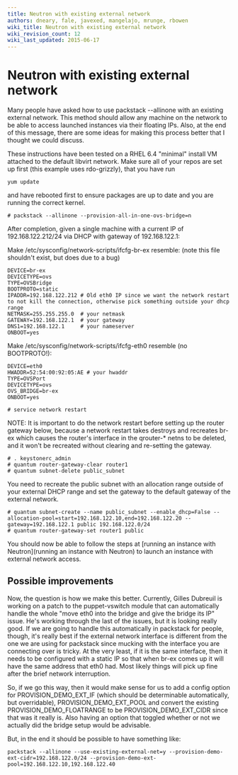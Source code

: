 ```yaml
---
title: Neutron with existing external network
authors: dneary, fale, javexed, mangelajo, mrunge, rbowen
wiki_title: Neutron with existing external network
wiki_revision_count: 12
wiki_last_updated: 2015-06-17
---
```


# Neutron with existing external network

Many people have asked how to use packstack --allinone with an existing external network. This method should allow any machine on the network to be able to access launched instances via their floating IPs. Also, at the end of this message, there are some ideas for making this process better that I thought we could discuss.

These instructions have been tested on a RHEL 6.4 "minimal" install VM attached to the default libvirt network. Make sure all of your repos are set up first (this example uses rdo-grizzly), that you have run

    yum update

and have rebooted first to ensure packages are up to date and you are running the correct kernel.

    # packstack --allinone --provision-all-in-one-ovs-bridge=n

After completion, given a single machine with a current IP of 192.168.122.212/24 via DHCP with gateway of 192.168.122.1:

Make /etc/sysconfig/network-scripts/ifcfg-br-ex resemble: (note this file shouldn't exist, but does due to a bug)

    DEVICE=br-ex
    DEVICETYPE=ovs
    TYPE=OVSBridge
    BOOTPROTO=static
    IPADDR=192.168.122.212 # Old eth0 IP since we want the network restart to not kill the connection, otherwise pick something outside your dhcp range
    NETMASK=255.255.255.0  # your netmask
    GATEWAY=192.168.122.1  # your gateway
    DNS1=192.168.122.1     # your nameserver
    ONBOOT=yes

Make /etc/sysconfig/network-scripts/ifcfg-eth0 resemble (no BOOTPROTO!):

    DEVICE=eth0
    HWADDR=52:54:00:92:05:AE # your hwaddr
    TYPE=OVSPort
    DEVICETYPE=ovs
    OVS_BRIDGE=br-ex
    ONBOOT=yes

    # service network restart

NOTE: It is important to do the network restart before setting up the router gateway below, because a network restart takes destroys and recreates br-ex which causes the router's interface in the qrouter-\* netns to be deleted, and it won't be recreated without clearing and re-setting the gateway.

    # . keystonerc_admin
    # quantum router-gateway-clear router1
    # quantum subnet-delete public_subnet

You need to recreate the public subnet with an allocation range outside of your external DHCP range and set the gateway to the default gateway of the external network.

    # quantum subnet-create --name public_subnet --enable_dhcp=False --allocation-pool=start=192.168.122.10,end=192.168.122.20 --gateway=192.168.122.1 public 192.168.122.0/24
    # quantum router-gateway-set router1 public

You should now be able to follow the steps at [running an instance with Neutron](running an instance with Neutron) to launch an instance with external network access.

## Possible improvements

Now, the question is how we make this better. Currently, Gilles Dubreuil is working on a patch to the puppet-vswitch module that can automatically handle the whole "move eth0 into the bridge and give the bridge its IP" issue. He's working through the last of the issues, but it is looking really good. If we are going to handle this automatically in packstack for people, though, it's really best if the external network interface is different from the one we are using for packstack since mucking with the interface you are connecting over is tricky. At the very least, if it is the same interface, then it needs to be configured with a static IP so that when br-ex comes up it will have the same address that eth0 had. Most likely things will pick up fine after the brief network interruption.

So, if we go this way, then it would make sense for us to add a config option for PROVISION_DEMO_EXT_IF (which should be determinable automatically, but overridable), PROVISION_DEMO_EXT_POOL and convert the existing PROVISION_DEMO_FLOATRANGE to be PROVISION_DEMO_EXT_CIDR since that was it really is. Also having an option that toggled whether or not we actually did the bridge setup would be advisable.

But, in the end it should be possible to have something like:

    packstack --allinone --use-existing-external-net=y --provision-demo-ext-cidr=192.168.122.0/24 --provision-demo-ext-pool=192.168.122.10,192.168.122.40
